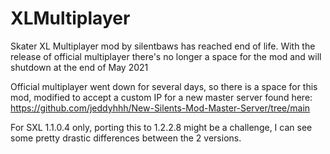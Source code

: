 # XLMultiplayer
Skater XL Multiplayer mod by silentbaws has reached end of life. With the release of official multiplayer there's no longer a space for the mod and will shutdown at the end of May 2021

Official multiplayer went down for several days, so there is a space for this mod, modified to accept a custom IP for a new master server found here: https://github.com/jeddyhhh/New-Silents-Mod-Master-Server/tree/main

For SXL 1.1.0.4 only, porting this to 1.2.2.8 might be a challenge, I can see some pretty drastic differences between the 2 versions. 
